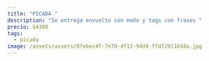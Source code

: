 ```yaml
---
title: "PICADA "
description: "Se entrega envuelto con moño y tags con frases "
precio: $4300
tags:
  - picada
image: /assets/assets/0febec4f-7e70-4f13-94d4-ffd72911048a.jpg
---
```

